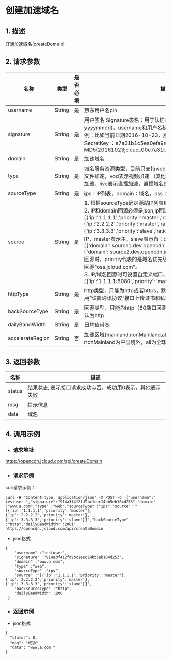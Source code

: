 # **创建加速域名**

## **1. 描述**

开通加速域名(createDomain)

## **2. 请求参数**

| **名称**      | **类型** | **是否必填**| **描述**                          |
| ----------- | ------ | --------- | ------------------------------- |
| username      | String | 是        | 京东用户名pin                          |
| signature  | String | 是        | 用户签名    Signature签名：用于认证的签名信息,签名算法: 日期(格式为 yyyymmdd)，username和用户名秘钥相加的字符串的md5值。签名示例：比如当前日期2016-10-23，用户pin: jcloud_00 ,用户秘钥SecretKey ：e7a31b1c5ea0efa9aa2f29c6559f7d61那签名为MD5(20161023jcloud_00e7a31b1c5ea0efa9aa2f29c6559f7d61)                |
| domain      | String | 是        | 加速域名 |
| type | String | 是        | 域名服务资源类型，目前只支持web表示 静态小文件，download表示大文件加速，vod表示视频加速 （其他类型暂不支持，dynamic表示动态加速，live表示直播加速，直播域名的创建参考直播OPEN API）                   |
| sourceType   | String | 是        | ips：IP列表，domain：域名，oss：oss回源                             |
| source   | String | 是        | 1. 根据sourceType确定源站IP列表或者域名。</br>2. IP和domain回源必须是json,ip回源示例："[{'ip':'1.1.1.1','priority':'master','ratio':0.4},{'ip':'2.2.2.2','priority':'master','ratio':0.6},{'ip':'3.3.3.3','priority':'slave','ratio':1}]"ip回源时，priority表示主备IP，master表示主，slave表示备；domain回源示例："[{'domain':'source1.dev.opencdn.jcloud.com','priority':'1'},{'domain':'source2.dev.opencdn.jcloud.com','priority':'2'}]"domain回源时，priority代表的是域名优先级，1-5代表优先级从高到底；OSS回源"oss.jcloud.com"。</br>3. IP/域名回源时可设置自定义端口，如："[{'ip':'1.1.1.1:8080','priority': 'master'}]"|
| httpType   | String | 是        | http类型，只能为http或者https，默认为http。当设为https时，需要调用“设置通讯协议”接口上传证书和私钥 |
| backSourceType   | String | 是        | 回源类型，只能为http（80端口回源）或者https（443端口回源），默认为http |
| dailyBandWidth   | String | 是        | 日均值带宽 |
| accelerateRegion   | String | 否        | 加速区域[mainland,nonMainland,all]，mainland为中国境内，nonMainland为中国境外，all为全球，默认mainland|

## **3. 返回参数**

| **名称** | **描述**                                                  |
| -------- | --------------------------------------------------------- |
| status   | 结果状态, 表示接口请求成功与否，成功用0表示，其他表示失败 |
| msg      | 提示信息                                                  |
| data     | 域名                                                      |

## **4. 调用示例**

- ### **请求地址**

https://opencdn.jcloud.com/api/createDomain

- ### **请求示例**

curl请求示例：
```
curl -H "Content-type: application/json" -X POST -d '{"username":" testuser ","signature":"914a3f412fd9bc1eec14bb5eb104d253","domain" :"www.a.com","type" :"web","sourceType" :"ips","source" :"[{'ip':'1.1.1.1','priority':'master'},{'ip':'2.2.2.2','priority':'master'},{'ip':'3.3.3.3','priority':'slave'}]","backSourceType" :"http","dailyBandWidth" :200}' https://opencdn.jcloud.com/api/createDomain
```
* json格式
```
{
    "username" :"testuser",
    "signature" :"914a3f412fd9bc1eec14bb5eb104d253",
    "domain" :"www.a.com",
    "type" :"web",
    "sourceType" :"ips",
    "source" :"[{'ip':'1.1.1.1','priority':'master'},{'ip':'2.2.2.2','priority':'master'},{'ip':'3.3.3.3','priority':'slave'}]",
    "backSourceType" :"http",
    "dailyBandWidth" :200
 }
```
- ### **返回示例**

* json格式

```
{
  "status": 0,
  "msg": "成功",
  "data": "www.a.com "
}
```

 
